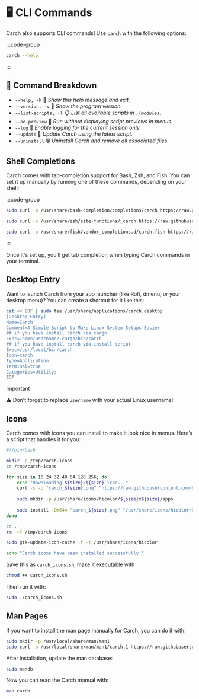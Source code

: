# 🖥️ CLI Commands  

Carch also supports CLI commands! Use `carch` with the following options:  

:::code-group

```sh [⚙️ CLI]
carch --help
```

:::

## 🔧 Command Breakdown

- `--help, -h` 📖 *Show this help message and exit.*
- `--version, -v` 🔢 *Show the program version.*
- `--list-scripts, -l` 📋 *List all available scripts in `./modules`.*
- `--no-preview` 🚫 *Run without displaying script previews in menus.*
- `--log` 📝 *Enable logging for the current session only.*
- `--update` 🔄 *Update Carch using the latest script.*
- `--uninstall` 🗑️ *Uninstall Carch and remove all associated files.*

## Shell Completions

Carch comes with tab-completion support for Bash, Zsh, and Fish. You can set it up manually by running one of these commands, depending on your shell:

:::code-group

```sh [Bash]
sudo curl -o /usr/share/bash-completion/completions/carch https://raw.githubusercontent.com/harilvfs/carch/refs/heads/main/completions/bash/carch
```

```sh [ Zsh ]
sudo curl -o /usr/share/zsh/site-functions/_carch https://raw.githubusercontent.com/harilvfs/carch/refs/heads/main/completions/zsh/_carch
```

```sh [ Fish ]
sudo curl -o /usr/share/fish/vendor_completions.d/carch.fish https://raw.githubusercontent.com/harilvfs/carch/refs/heads/main/completions/fish/carch.fish
```
:::

Once it's set up, you’ll get tab completion when typing Carch commands in your terminal.

## Desktop Entry

Want to launch Carch from your app launcher (like Rofi, dmenu, or your desktop menu)? You can create a shortcut for it like this:

```sh
cat << EOF | sudo tee /usr/share/applications/carch.desktop
[Desktop Entry]
Name=Carch
Comment=A Simple Script to Make Linux System Setups Easier
## if you have install carch via cargo
Exec=/home/username/.cargo/bin/carch
## if you have install carch via install script
Exec=/usr/local/bin/carch 
Icon=carch
Type=Application
Terminal=true
Categories=Utility;
EOF
```

> [!IMPORTANT]
> ⚠️ Don't forget to replace `username` with your actual Linux username!

## Icons

Carch comes with icons you can install to make it look nice in menus. Here’s a script that handles it for you:

```sh
#!/bin/bash

mkdir -p /tmp/carch-icons
cd /tmp/carch-icons

for size in 16 24 32 48 64 128 256; do
    echo "Downloading ${size}x${size} icon..."
    curl -s -o "carch_${size}.png" "https://raw.githubusercontent.com/harilvfs/carch/refs/heads/main/assets/icons/product_logo_${size}.png"
    
    sudo mkdir -p /usr/share/icons/hicolor/${size}x${size}/apps
    
    sudo install -Dm644 "carch_${size}.png" "/usr/share/icons/hicolor/${size}x${size}/apps/carch.png"
done

cd ..
rm -rf /tmp/carch-icons

sudo gtk-update-icon-cache -f -t /usr/share/icons/hicolor

echo "Carch icons have been installed successfully!"
```

Save this as `carch_icons.sh`, make it executable with 

```bash
chmod +x carch_icons.sh
```

Then run it with:

```bash
sudo ./carch_icons.sh
```

## Man Pages

If you want to install the man page manually for Carch, you can do it with:

```sh
sudo mkdir -p /usr/local/share/man/man1
sudo curl -o /usr/local/share/man/man1/carch.1 https://raw.githubusercontent.com/harilvfs/carch/main/man/carch.1
```

After installation, update the man database:

```sh
sudo mandb
```

Now you can read the Carch manual with:

```sh
man carch
```
